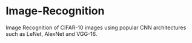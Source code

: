 # Image-Recognition
Image Recognition of CIFAR-10 images using popular CNN architectures such as LeNet, AlexNet and VGG-16.
